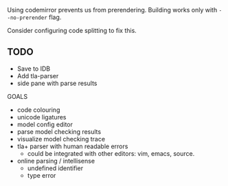
Using codemirror prevents us from prerendering. Building works only with
`--no-prerender` flag.

Consider configuring code splitting to fix this.


TODO
----
  - Save to IDB
  - Add tla-parser
  - side pane with parse results

GOALS
  - code colouring
  - unicode ligatures
  - model config editor
  - parse model checking results
  - visualize model checking trace
  - tla+ parser with human readable errors
    - could be integrated with other editors: vim, emacs, source.
  - online parsing / intellisense
     - undefined identifier
     - type error
